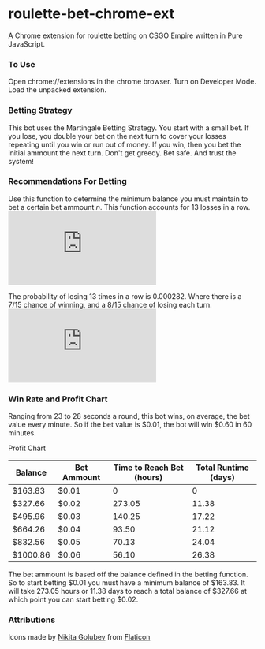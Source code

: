 # roulette-bet-chrome-ext
A Chrome extension for roulette betting on CSGO Empire written in Pure JavaScript.

### To Use
Open chrome://extensions in the chrome browser. Turn on Developer Mode. Load the unpacked extension.

### Betting Strategy
This bot uses the Martingale Betting Strategy. You start with a small bet. If you lose, you double your bet on the next turn to cover your losses repeating until you win or run out of money. If you win, then you bet the initial ammount the next turn. Don't get greedy. Bet safe. And trust the system!

### Recommendations For Betting
Use this function to determine the minimum balance you must maintain to bet a certain bet ammount *n*. This function accounts for 13 losses in a row.  
![equation](https://latex.codecogs.com/gif.latex?f%28n%29%3D%5Csum_%7Bx%3D0%7D%5E%7B13%7D%20n*2%5Ex%3DminBalance)  

The probability of losing 13 times in a row is 0.000282. Where there is a 7/15 chance of winning, and a 8/15 chance of losing each turn.
![equation](https://latex.codecogs.com/gif.latex?%288/15%29%5E%7B13%7D%3D0.00028247724)


### Win Rate and Profit Chart
Ranging from 23 to 28 seconds a round, this bot wins, on average, the bet value every minute. So if the bet value is $0.01, the bot will win $0.60 in 60 minutes.  

Profit Chart 

|Balance |Bet Ammount|Time to Reach Bet (hours)|Total Runtime (days)|
|-|-|-|-|
|$163.83  |$0.01|0|0|
|$327.66  |$0.02|273.05 |11.38|
|$495.96  |$0.03|140.25 |17.22|
|$664.26  |$0.04|93.50  |21.12|
|$832.56  |$0.05|70.13  |24.04|
|$1000.86 |$0.06|56.10  |26.38|  

The bet ammount is based off the balance defined in the betting function. So to start betting $0.01 you must have a minimum balance of $163.83. It will take 273.05 hours or 11.38 days to reach a total balance of $327.66 at which point you can start betting $0.02.

### Attributions
Icons made by [Nikita Golubev](https://www.flaticon.com/authors/nikita-golubev "Nikita Golubev") from [Flaticon](https://www.flaticon.com/ "Flaticon")
